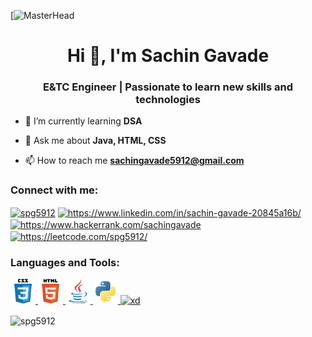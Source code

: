 [![MasterHead](https://media.giphy.com/media/RbDKaczqWovIugyJmW/giphy.gif)

<h1 align="center">Hi 👋, I'm Sachin Gavade</h1>
<h3 align="center">E&TC Engineer | Passionate to learn new skills and technologies</h3>

- 🌱 I’m currently learning **DSA**

- 💬 Ask me about **Java, HTML, CSS**

- 📫 How to reach me **sachingavade5912@gmail.com**

<h3 align="left">Connect with me:</h3>
<p align="left">
<a href="https://twitter.com/spg5912" target="blank"><img align="center" src="https://raw.githubusercontent.com/rahuldkjain/github-profile-readme-generator/master/src/images/icons/Social/twitter.svg" alt="spg5912" height="30" width="40" /></a>
<a href="https://www.linkedin.com/in/sachin-gavade-20845a16b/" target="blank"><img align="center" src="https://raw.githubusercontent.com/rahuldkjain/github-profile-readme-generator/master/src/images/icons/Social/linked-in-alt.svg" alt="https://www.linkedin.com/in/sachin-gavade-20845a16b/" height="30" width="40" /></a>
<a href="https://www.hackerrank.com/sachingavade" target="blank"><img align="center" src="https://raw.githubusercontent.com/rahuldkjain/github-profile-readme-generator/master/src/images/icons/Social/hackerrank.svg" alt="https://www.hackerrank.com/sachingavade" height="30" width="40" /></a>
<a href="https://leetcode.com/spg5912/" target="blank"><img align="center" src="https://raw.githubusercontent.com/rahuldkjain/github-profile-readme-generator/master/src/images/icons/Social/leet-code.svg" alt="https://leetcode.com/spg5912/" height="30" width="40" /></a>
</p>

<h3 align="left">Languages and Tools:</h3>
<p align="left"> <a href="https://www.w3schools.com/css/" target="_blank" rel="noreferrer"> <img src="https://raw.githubusercontent.com/devicons/devicon/master/icons/css3/css3-original-wordmark.svg" alt="css3" width="40" height="40"/> </a> <a href="https://www.w3.org/html/" target="_blank" rel="noreferrer"> <img src="https://raw.githubusercontent.com/devicons/devicon/master/icons/html5/html5-original-wordmark.svg" alt="html5" width="40" height="40"/> </a> <a href="https://www.java.com" target="_blank" rel="noreferrer"> <img src="https://raw.githubusercontent.com/devicons/devicon/master/icons/java/java-original.svg" alt="java" width="40" height="40"/> </a> <a href="https://www.python.org" target="_blank" rel="noreferrer"> <img src="https://raw.githubusercontent.com/devicons/devicon/master/icons/python/python-original.svg" alt="python" width="40" height="40"/> </a> <a href="https://www.adobe.com/products/xd.html" target="_blank" rel="noreferrer"> <img src="https://cdn.worldvectorlogo.com/logos/adobe-xd.svg" alt="xd" width="40" height="40"/> </a> </p>

<p><img align="center" src="https://github-readme-stats.vercel.app/api/top-langs?username=spg5912&show_icons=true&locale=en&layout=compact" alt="spg5912" /></p>

